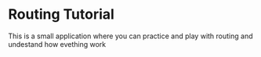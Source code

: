 # Routing Tutorial

This is a small application where you can practice and play with routing and undestand how evething work